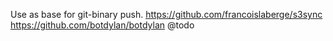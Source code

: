Use as base for git-binary push.
https://github.com/francoislaberge/s3sync
https://github.com/botdylan/botdylan
@todo